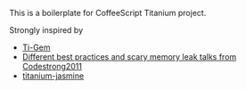 This is a boilerplate for CoffeeScript Titanium project.

Strongly inspired by
- [Ti-Gem](https://github.com/revans/Ti)
- [Different best practices and scary memory leak talks from Codestrong2011](http://www.appcelerator.com/showcase/videos/codestrong2011/)
- [titanium-jasmine](https://github.com/guilhermechapiewski/titanium-jasmine)